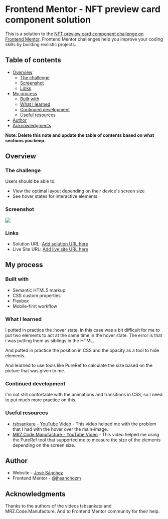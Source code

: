# Frontend Mentor - NFT preview card component solution

This is a solution to the [NFT preview card component challenge on Frontend Mentor](https://www.frontendmentor.io/challenges/nft-preview-card-component-SbdUL_w0U). Frontend Mentor challenges help you improve your coding skills by building realistic projects. 

## Table of contents

- [Overview](#overview)
  - [The challenge](#the-challenge)
  - [Screenshot](#screenshot)
  - [Links](#links)
- [My process](#my-process)
  - [Built with](#built-with)
  - [What I learned](#what-i-learned)
  - [Continued development](#continued-development)
  - [Useful resources](#useful-resources)
- [Author](#author)
- [Acknowledgments](#acknowledgments)

**Note: Delete this note and update the table of contents based on what sections you keep.**

## Overview

### The challenge

Users should be able to:

- View the optimal layout depending on their device's screen size
- See hover states for interactive elements

### Screenshot

![](./screenshot.jpg)


### Links

- Solution URL: [Add solution URL here](https://your-solution-url.com)
- Live Site URL: [Add live site URL here](https://your-live-site-url.com)

## My process

### Built with

- Semantic HTML5 markup
- CSS custom properties
- Flexbox
- Mobile-first workflow


### What I learned

I putted in practice the :hover state, in this case was a bit difficult for me to put two elements to act at the same time in the hover state. The error is that i was putting them as siblings in the HTML.

And putted in practice the position in CSS and the opacity as a tool to hide elements.

And learned to use tools like PureRef to calculate the size based on the picture that was given to me.


### Continued development

I'm not still confortable with the animations and transitions in CSS, so I need to put much more practice on this.

### Useful resources

- [tsbsankara - YouTube Video](https://www.youtube.com/watch?v=9bGbykdR4T8&t=1557s) - This video helped me with the problem that I had with the hover over the main-image.
- [MRZ.Code.Manufacture - YouTube Video](https://www.youtube.com/watch?v=neuRRdAqlVY) - This video helped me using the PureRef tool that supported me to measure the size of the elements depending on the screen size.


## Author

- Website - [José Sánchez](https://github.com/jhsanchezm)
- Frontend Mentor - [@jhsanchezm](https://www.frontendmentor.io/profile/jhsanchezm)


## Acknowledgments

Thanks to the authors of the videos tsbsankata and MRZ.Code.Manufacture. And to Frontend Mentor community for their help.
